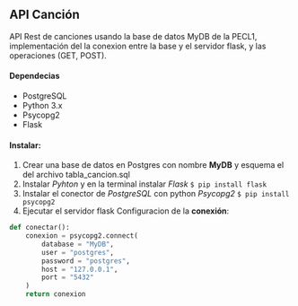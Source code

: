 ## API Canción
API Rest de canciones usando la base de datos MyDB de la PECL1, implementación del la conexion entre la base y el servidor flask, y las operaciones (GET, POST).

#### Dependecias
- PostgreSQL
- Python 3.x
- Psycopg2
- Flask

#### Instalar:
1. Crear una base de datos en Postgres con nombre **MyDB** y esquema el del archivo tabla_cancion.sql
2. Instalar *Pyhton* y en la terminal instalar *Flask* `$ pip install flask`
3. Instalar el conector de *PostgreSQL* con python *Psycopg2* `$ pip install psycopg2`
4. Ejecutar el servidor flask
Configuracion de la **conexión**:


```python
def conectar():
    conexion = psycopg2.connect(
        database = "MyDB",
        user = "postgres",
        password = "postgres",
        host = "127.0.0.1",
        port = "5432"
    )
    return conexion
```